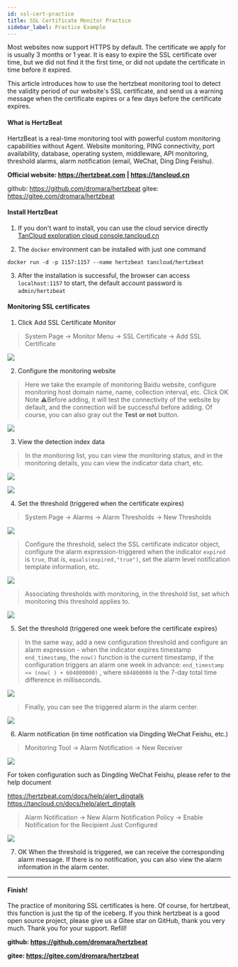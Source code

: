 ```yaml
---
id: ssl-cert-practice  
title: SSL Certificate Monitor Practice      
sidebar_label: Practice Example
---
```


Most websites now support HTTPS by default. The certificate we apply for is usually 3 months or 1 year. It is easy to expire the SSL certificate over time, but we did not find it the first time, or did not update the certificate in time before it expired.

This article introduces how to use the hertzbeat monitoring tool to detect the validity period of our website's SSL certificate, and send us a warning message when the certificate expires or a few days before the certificate expires.

#### What is HertzBeat

HertzBeat is a real-time monitoring tool with powerful custom monitoring capabilities without Agent. Website monitoring, PING connectivity, port availability, database, operating system, middleware, API monitoring, threshold alarms, alarm notification (email, WeChat, Ding Ding Feishu).

**Official website: https://hertzbeat.com | https://tancloud.cn**

github: https://github.com/dromara/hertzbeat
gitee: https://gitee.com/dromara/hertzbeat

#### Install HertzBeat

1. If you don't want to install, you can use the cloud service directly [TanCloud exploration cloud console.tancloud.cn](https://console.tancloud.cn)

2. The `docker` environment can be installed with just one command

`docker run -d -p 1157:1157 --name hertzbeat tancloud/hertzbeat`

3. After the installation is successful, the browser can access `localhost:1157` to start, the default account password is `admin/hertzbeat`

#### Monitoring SSL certificates

1. Click Add SSL Certificate Monitor

> System Page -> Monitor Menu -> SSL Certificate -> Add SSL Certificate


![](https://p3-juejin.byteimg.com/tos-cn-i-k3u1fbpfcp/bd53f343a5b54feab62e71458d076441~tplv-k3u1fbpfcp-zoom-1.image)

2. Configure the monitoring website

> Here we take the example of monitoring Baidu website, configure monitoring host domain name, name, collection interval, etc.
> Click OK Note ⚠️Before adding, it will test the connectivity of the website by default, and the connection will be successful before adding. Of course, you can also gray out the **Test or not** button.

![](https://p3-juejin.byteimg.com/tos-cn-i-k3u1fbpfcp/ad1154670648413bb82c8bdeb5b13609~tplv-k3u1fbpfcp-zoom-1.image)

3. View the detection index data

> In the monitoring list, you can view the monitoring status, and in the monitoring details, you can view the indicator data chart, etc.


![](https://p3-juejin.byteimg.com/tos-cn-i-k3u1fbpfcp/f874b45e909c4bb0acdd28b3fb034a61~tplv-k3u1fbpfcp-zoom-1.image)


![](https://p3-juejin.byteimg.com/tos-cn-i-k3u1fbpfcp/ef5d7443f8c04818ae5aa28d421203be~tplv-k3u1fbpfcp-zoom-1.image)



4. Set the threshold (triggered when the certificate expires)

> System Page -> Alarms -> Alarm Thresholds -> New Thresholds


![](https://p3-juejin.byteimg.com/tos-cn-i-k3u1fbpfcp/8d6205172d43463aa34e534477f132f1~tplv-k3u1fbpfcp-zoom-1.image)

> Configure the threshold, select the SSL certificate indicator object, configure the alarm expression-triggered when the indicator `expired` is `true`, that is, `equals(expired,"true")`, set the alarm level notification template information, etc.


![](https://p3-juejin.byteimg.com/tos-cn-i-k3u1fbpfcp/83d17b381d994f26a6240e01915b2001~tplv-k3u1fbpfcp-zoom-1.image)

> Associating thresholds with monitoring, in the threshold list, set which monitoring this threshold applies to.


![](https://p3-juejin.byteimg.com/tos-cn-i-k3u1fbpfcp/9b9063d7bcf9454387be0491fc382bd1~tplv-k3u1fbpfcp-zoom-1.image)




5. Set the threshold (triggered one week before the certificate expires)

> In the same way, add a new configuration threshold and configure an alarm expression - when the indicator expires timestamp `end_timestamp`, the `now()` function is the current timestamp, if the configuration triggers an alarm one week in advance: `end_timestamp <= (now( ) + 604800000)` , where `604800000` is the 7-day total time difference in milliseconds.


![](https://p3-juejin.byteimg.com/tos-cn-i-k3u1fbpfcp/0d6f837f57c247e09f668f60eff4a0ff~tplv-k3u1fbpfcp-zoom-1.image)

> Finally, you can see the triggered alarm in the alarm center.


![](https://p3-juejin.byteimg.com/tos-cn-i-k3u1fbpfcp/5a61b23127524976b2c209ce0ca6a339~tplv-k3u1fbpfcp-zoom-1.image)


6. Alarm notification (in time notification via Dingding WeChat Feishu, etc.)

> Monitoring Tool -> Alarm Notification -> New Receiver


![](https://p3-juejin.byteimg.com/tos-cn-i-k3u1fbpfcp/7f36956060ef410a82bbecafcbb2957f~tplv-k3u1fbpfcp-zoom-1.image)

For token configuration such as Dingding WeChat Feishu, please refer to the help document

https://hertzbeat.com/docs/help/alert_dingtalk
https://tancloud.cn/docs/help/alert_dingtalk

> Alarm Notification -> New Alarm Notification Policy -> Enable Notification for the Recipient Just Configured


![](https://p3-juejin.byteimg.com/tos-cn-i-k3u1fbpfcp/d976343e81f843138344a039f3aff8a3~tplv-k3u1fbpfcp-zoom-1.image)

7. OK When the threshold is triggered, we can receive the corresponding alarm message. If there is no notification, you can also view the alarm information in the alarm center.

----

#### Finish!

The practice of monitoring SSL certificates is here. Of course, for hertzbeat, this function is just the tip of the iceberg. If you think hertzbeat is a good open source project, please give us a Gitee star on GitHub, thank you very much. Thank you for your support. Refill!

**github: https://github.com/dromara/hertzbeat**

**gitee: https://gitee.com/dromara/hertzbeat**
